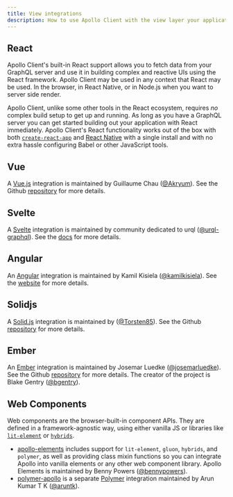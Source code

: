 ```yaml
---
title: View integrations
description: How to use Apollo Client with the view layer your application is developed in!
---
```


## React

Apollo Client's built-in React support allows you to fetch data from your GraphQL server and use it in building complex and reactive UIs using the React framework. Apollo Client may be used in any context that React may be used. In the browser, in React Native, or in Node.js when you want to server side render.

Apollo Client, unlike some other tools in the React ecosystem, requires _no_ complex build setup to get up and running. As long as you have a GraphQL server you can get started building out your application with React immediately. Apollo Client's React functionality works out of the box with both [`create-react-app`](https://github.com/facebookincubator/create-react-app) and [React Native](http://facebook.github.io/react-native
) with a single install and with no extra hassle configuring Babel or other JavaScript tools.

## Vue

A [Vue.js](https://vuejs.org/) integration is maintained by Guillaume Chau ([@Akryum](https://github.com/Akryum)). See the Github [repository](https://github.com/Akryum/vue-apollo) for more details.

## Svelte

A [Svelte](https://svelte.dev) integration is maintained by community dedicated to urql ([@urql-graphql](https://github.com/urql-graphql/urql)). See the [docs](https://formidable.com/open-source/urql/docs/basics/svelte/) for more details.

## Angular

An [Angular](https://angular.io) integration is maintained by Kamil Kisiela ([@kamilkisiela](https://github.com/kamilkisiela)). See the [website](https://apollo-angular.com) for more details.

## Solidjs

A [Solid.js](https://www.solidjs.com/) integration is maintained by ([@Torsten85](https://github.com/Torsten85)). See the Github [repository](https://github.com/merged-js/solid-apollo) for more details.

## Ember

An [Ember](http://emberjs.com/) integration is maintained by Josemar Luedke ([@josemarluedke](https://github.com/josemarluedke)). See the Github [repository](https://github.com/ember-graphql/ember-apollo-client) for more details. The creator of the project is Blake Gentry ([@bgentry](https://github.com/bgentry)).

## Web Components

Web components are the browser-built-in component APIs. They are defined in a framework-agnostic way, using either vanilla JS or libraries like [`lit-element`](https://lit-element.polymer-project.org) or [`hybrids`](https://hybrids.js.org).

- [apollo-elements](https://github.com/apollo-elements/apollo-elements) includes support for `lit-element`, `gluon`, `hybrids`, and `polymer`, as well as providing class mixin functions so you can integrate Apollo into vanilla elements or any other web component library. Apollo Elements is maintained by Benny Powers ([@bennypowers](https://github.com/bennypowers)).
- [polymer-apollo](https://github.com/aruntk/polymer-apollo) is a separate [Polymer](https://www.polymer-project.org/) integration maintained by Arun Kumar T K ([@aruntk](https://github.com/aruntk)).

